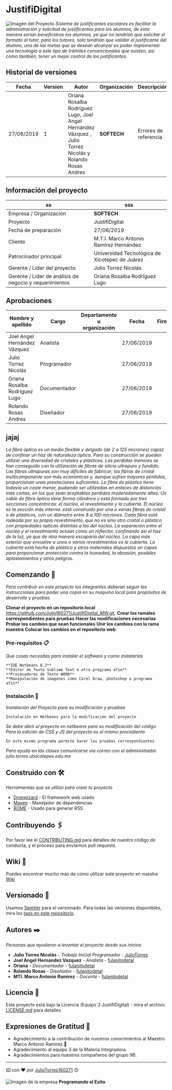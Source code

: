 # JustifiDigital
![Imagen del Proyecto](Documentación/Logos/JustifiDigital(Proyecto).jpg "Logo del proyecto")
_Sistema de justificantes escolares es facilitar la administración y solicitud de justificantes para los alumnos, de esta manera serian beneficiaros los alumnos, ya que no tendrían que solicitar el formato al tutor, para los tutores, solo tendrían que validar el justificante del alumno, una de las metas que se desean alcanzar es poder implementar una tecnología a este tipo de trámites convencionales que existen, así como también, tener un mejor control de los justificantes._

## Historial de versiones

|Fecha | Version | Autor | Organización | Descripción |
|-----|-------|-----|------------|-----------|
|27/06/2019|1|Oriana Rosalba Rodríguez Lugo, Joel Angel Hernández Vázquez , Julio  Torrez Nicolás y Rolando Rosas Andres | **SOFTECH**|Errores de referencia |

## Información del proyecto 

|ss|sss|
|--------|----------|
|Empresa / Organización |**SOFTECH**|
|Proyecto | JustifiDigital |
| Fecha de preparación | 27/06/2019|
| Cliente | M.T.I. Marco Antonio Ramírez Hernández|
|Patrocinador principal | Universidad Tecnológica de Xicotepec de Juárez|
|Gerente / Líder del proyecto | Julio Torrez Nicolás |
| Gerente / Líder de análisis de negocio y requerimientos | Oriana Rosalba Rodríguez Lugo|

## Aprobaciones 

|Nombre y apellido | Cargo | Departamento u organización | Fecha | Firma|
|--|--|--|--|--|
|Joel Angel Hernández Vázquez| Analista| |27/06/2019||
|Julio Torrez Nicolás|Programador||27/06/2019||
|Oriana Rosalba Rodríguez Lugo|Documentador||27/06/2019||
|Rolando Rosas Andres|Diseñador||27/06/2019||

## jajaj
_La fibra óptica es un medio flexible y delgado (de 2 a 125 micrones) capaz de confinar un haz de naturaleza óptica. Para su construcción se pueden utilizar una diversidad de cristales y plásticos. Las perdidas menores se han conseguido con la utilización de fibras de silicio ultrapuro y fundido. Las fibras ultrapuras son muy difíciles de fabricar; las fibras de cristal multicomponente son más económicas y, aunque sufren mayores pérdidas, proporcionan unas prestaciones suficientes. La fibra de plástico tiene todavía un coste menor, pudiendo ser utilizadas en enlaces de distancias más cortas, en los que sean aceptables perdidas moderadamente altas.
Un cable de fibra óptica tiene forma cilíndrica y está formado por tres secciones concéntricas: el núcleo, el revestimiento y la cubierta. El núcleo es la sección más interna: está construido por una o varias fibras de cristal o de plásticos, con un diámetro entre 8 a 100 micrones. Cada fibra está rodeada por su propio revestimiento, que no es sino otro cristal o plástico con propiedades ópticas distintas a las del núcleo. La separación entre el núcleo y el revestimiento actúan como un reflector, confinando así el haz de la luz, ya que de otra manera escaparía del núcleo. La capa más exterior que envuelve a unos o varios revestimientos es la cubierta. La cubierta está hecha de plástico y otros materiales dispuestos en capas para proporcionar protección contra la humedad, la abrasión, posibles aplastamientos y otros peligros._ 

## Comenzando 🚀

_Para contribuir en este proyecto los integrantes deberan seguir las instrucciones para poder una copia en su maquina local para propósitos de desarrollo y pruebas._

**Clonar el proyecto en un repositorio local** https://github.com/Julio160271/JustifiDigital_MW.git.
**Crear los ramales correspondientes para pruebas**
**Hacer las modificaciones necesarias**
**Probar los cambios que sean funcionales**
**Unir los cambios con la rama maestra**
**Colocar los cambios en el repositorio web**

### Pre-requisitos 📋

_Que cosas necesitas para instalar el software y como instalarlas_

```
**IDE Netbeans 8.2**
**Editor de Texto Sublime Text o otro programa afin**
**Procesadores de Texto WORD**
**Manipulación de imagenes como Corel Draw, photoshop o programa afin**
```


### Instalación 🔧

_Instalación del Proyecto para su modificación y pruebas_


```
Instalación en Netbeans para la modificación del proyecto
```

_Se debe abrir el proyecto en netbeans para su modificación del código_
_Para la edición de CSS y JS del proyecto es el mismo procediento_

```
En este mismo programa permite hacer las pruebas correspondientes
```

_Para ayuda en las clases comunicarse via correo con el adiministrador julio.torres.utxicotepex.edu.mx_



## Construido con 🛠️

_Herramientas que se utilizo para crear tu proyecto_

* [Dropwizard](http://www.dropwizard.io/1.0.2/docs/) - El framework web usado
* [Maven](https://maven.apache.org/) - Manejador de dependencias
* [ROME](https://rometools.github.io/rome/) - Usado para generar RSS

## Contribuyendo 🖇️

Por favor lee el [CONTRIBUTING.md](https://gist.github.com/villanuevand/xxxxxx) para detalles de nuestro código de conducta, y el proceso para enviarnos pull requests.

## Wiki 📖

Puedes encontrar mucho más de cómo utilizar este proyecto en nuestra [Wiki](https://github.com/tu/proyecto/wiki)

## Versionado 📌

Usamos [SemVer](http://semver.org/) para el versionado. Para todas las versiones disponibles, mira los [tags en este repositorio](https://github.com/tu/proyecto/tags).

## Autores ✒️

_Personas que ayudaron a levantar el proyecto desde sus inicios_

* **Julio Torres Nicolás** - *Trabajo Inicial Programador* - [JulioTorres](https://github.com/Julio160271)
* **Joel Angel Hernandez Vazquez** - *Analista* - [fulanitodetal](#fulanito-de-tal)
* **Oriana** - *Documentador* - [fulanitodetal](#fulanito-de-tal)
* **Rolando Rosas** - *Diseñador* - [fulanitodetal](#fulanito-de-tal)
* **MTI. Marco Antonio Ramirez** - *Docente* - [fulanitodetal](#fulanito-de-tal)

## Licencia 📄

Este proyecto está bajo la Licencia (Equipo 3 JustifiDigital) - mira el archivo [LICENSE.md](LICENSE.md) para detalles

## Expresiones de Gratitud 🎁

* Agradecimiento a la contribución de nuestros conocimientos al Maestro Marco Antonio Ramirez.📢
* Agradecimiento al equipo 3 de la Materia Integradora. 
* Agradecimientos para nuestros compañeros del grupo 9B.



---
⌨️ con ❤️ por [JulioTorres160271](https://github.com/Julio160271) 😊

![Imagen de la empresa](Logos/Softech.png "Empresa") 
**Programando el Exito**
